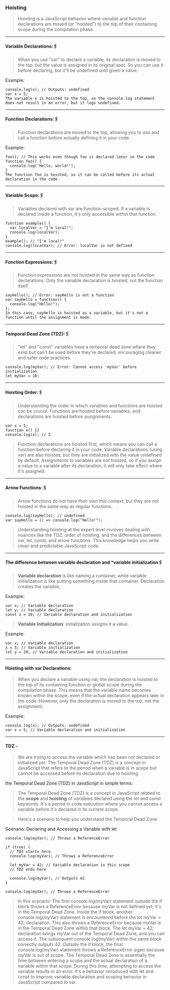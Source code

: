 ### Hoisting
> Hoisting is a JavaScript behavior where variable and function declarations are moved (or "hoisted") to the top of their containing scope during the compilation phase.
------------------------------------------------------

#### Variable Declarations:🖇️
> When you use "var" to declare a variable, its declaration is moved to the top, but the value is assigned in its original spot. So you can use it before declaring, but it'll be undefined until given a value.

Example:
```
console.log(x); // Outputs: undefined
var x = 5;
The variable x is hoisted to the top, so the console.log statement does not result in an error, but it logs undefined.
```
---------------------------------------------------------------------------
#### Function Declarations:🖇️
> Function declarations are moved to the top, allowing you to use and call a function before actually defining it in your code.

Example:
```
foo(); // This works even though foo is declared later in the code
function foo() {
  console.log("Hello, world!");
}
The function foo is hoisted, so it can be called before its actual declaration in the code.
```
----------------------------------------------------------------------------
#### Variable Scope:🖇️
> Variables declared with var are function-scoped. If a variable is declared inside a function, it's only accessible within that function.
```
function example() {
  var localVar = "I'm local!";
  console.log(localVar);
}
example(); // "I'm local!"
console.log(localVar); // Error: localVar is not defined
```
----------------------------------------------------------------------------------
#### Function Expressions:🖇️
> Function expressions are not hoisted in the same way as function declarations. Only the variable declaration is hoisted, not the function itself.
```
sayHello(); // Error: sayHello is not a function
var sayHello = function() {
  console.log("Hello!");
};
In this case, sayHello is hoisted as a variable, but it's not a function until the assignment is made.
```
---------------------------------------------------------------------------------------------------------------
#### Temporal Dead Zone (TDZ):🖇️
> "let" and "const" variables have a temporal dead zone where they exist but can't be used before they're declared, encouraging cleaner and safer code practices.
```
console.log(myVar); // Error: Cannot access 'myVar' before initialization
let myVar = 10;
```
---------------------------------------------------------------------------------------------------------------------------------------------
#### Hoisting Order:🖇️
> Understanding the order in which variables and functions are hoisted can be crucial. Functions are hoisted before variables, and declarations are hoisted before assignments.
```
var x = 5;
function x() {}
console.log(x); // 5
```
> Function declarations are hoisted first, which means you can call a function before declaring it in your code.
> Variable declarations (using var) are also hoisted, but they are initialized with the value undefined by default.
> Assignments to variables are not hoisted, so if you assign a value to a variable after its declaration, it will only take effect where it's assigned.
---------------------------------------------------------------------------------------------------------------------------------------------
#### Arrow Functions:🖇️
> Arrow functions do not have their own this context, but they are not hoisted in the same way as regular functions.
```
console.log(sayHello); // undefined
var sayHello = () => console.log("Hello!");
```
> Understanding hoisting at the expert level involves dealing with nuances like the TDZ, order of hoisting, and the differences between var, let, const, and 
  arrow functions. This knowledge helps you write clean and predictable JavaScript code.

---
#### The difference between **variable declaration** and ***variable initialization**🖇️
> **Variable declaration** is like naming a container, while variable initialization is like putting something inside that container. Declaration creates the variable,

Example:
```
var x; // Variable declaration
let y; // Variable declaration
const z = 10; // Variable declaration and initialization
```
> **Variable Initialization**:  initialization assigns it a value.

Example:
```
var x; // Variable declaration
x = 5; // Variable initialization
let y = 20; // Variable declaration and initialization
```
---------------------------------------------------------------------------------------------------------------------------------------------
#### Hoisting with var Declarations:
> When you declare a variable using var, the declaration is hoisted to the top of its containing function or global scope during the compilation phase. 
  This means that the variable name becomes known within the scope, even if the actual declaration appears later in the code. However, only the 
  declaration is moved to the top, not the assignment.

Example:
```
console.log(x); // Outputs: undefined
var x = 5; // Variable declaration and initialization
```
---
#### TDZ - 
> We are trying to access the variable which has been not declared or initialized yet.
The Temporal Dead Zone (TDZ) is a concept in JavaScript that refers to the period when a variable is in scope but cannot be accessed before its declaration due to hoisting.
 
the Temporal Dead Zone (TDZ) in JavaScript in simple terms:

> The Temporal Dead Zone (TDZ) is a concept in JavaScript related to the **scope** and **hoisting** of variables declared using the let and const keywords. 
   It's a period in code execution where you cannot access a variable before it's declared in its current scope.

> Here's a scenario to help you understand the Temporal Dead Zone:

Scenario: Declaring and Accessing a Variable with let

```
console.log(myVar); // Throws a ReferenceError

if (true) {
  // TDZ starts here
  console.log(myVar); // Throws a ReferenceError

  let myVar = 42; // Variable declaration in this scope
  // TDZ ends here

  console.log(myVar); // Outputs 42
}

console.log(myVar); // Throws a ReferenceError
```
> In this scenario:
The first console.log(myVar) statement outside the if block throws a ReferenceError because myVar is not defined yet; it's in the Temporal Dead Zone.
Inside the if block, another console.log(myVar) statement is encountered before the let myVar = 42; declaration. This also throws a ReferenceError because myVar is in the Temporal Dead Zone within that block.
The let myVar = 42; declaration brings myVar out of the Temporal Dead Zone, and you can access it. The subsequent console.log(myVar) within the same block correctly outputs 42.
Outside the if block, the final console.log(myVar) statement throws a ReferenceError again because myVar is out of scope.
The Temporal Dead Zone is essentially the time between entering a scope and the actual declaration of a variable within that scope. During this time, attempting to access the variable results in an error. It's a behavior introduced with let and const to improve variable declaration and scoping behavior in JavaScript compared to var.
